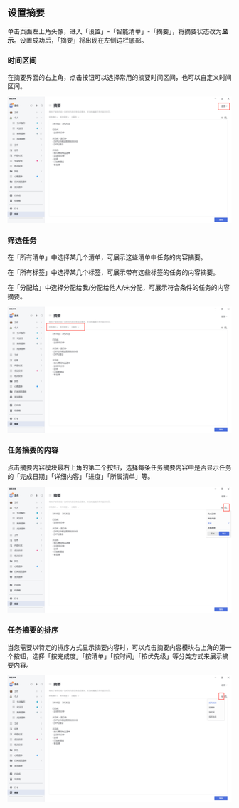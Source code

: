 ## 设置摘要

单击页面左上角头像，进入「设置」-「智能清单」-「摘要」，将摘要状态改为**显示**。设置成功后，「摘要」将出现在左侧边栏底部。

### 时间区间

在摘要界面的右上角，点击按钮可以选择常用的摘要时间区间，也可以自定义时间区间。

![63](../../images/pc/63.png)

### 筛选任务

在「所有清单」中选择某几个清单，可展示这些清单中任务的内容摘要。

在「所有标签」中选择某几个标签，可展示带有这些标签的任务的内容摘要。

在「分配给」中选择分配给我/分配给他人/未分配，可展示符合条件的任务的内容摘要。

![images35](../../images/pc/64.png)

### 任务摘要的内容

点击摘要内容模块最右上角的第二个按钮，选择每条任务摘要内容中是否显示任务的「完成日期」「详细内容」「进度」「所属清单」等。

![images35](../../images/pc/65.png)

### 任务摘要的排序

当您需要以特定的排序方式显示摘要内容时，可以点击摘要内容模块右上角的第一个按钮，选择「按完成度」「按清单」「按时间」「按优先级」等分类方式来展示摘要内容。

![images35](../../images/pc/66.png)


